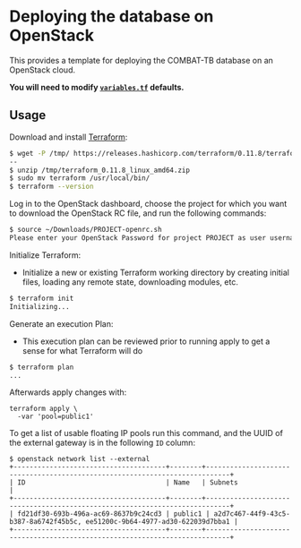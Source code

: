 # Deploying the database on OpenStack

This provides a template for deploying the COMBAT-TB database on an OpenStack
cloud.

**You will need to modify [`variables.tf`](./variables.tf) defaults.**

## Usage

Download and install [Terraform](https://www.terraform.io/downloads.html):

```sh
$ wget -P /tmp/ https://releases.hashicorp.com/terraform/0.11.8/terraform_0.11.8_linux_amd64.zip
--
$ unzip /tmp/terraform_0.11.8_linux_amd64.zip
$ sudo mv terraform /usr/local/bin/
$ terraform --version
```

Log in to the OpenStack dashboard, choose the project for which you want to download the OpenStack RC file, and run the following commands:

```sh
$ source ~/Downloads/PROJECT-openrc.sh
Please enter your OpenStack Password for project PROJECT as user username:
```

Initialize Terraform:

- Initialize a new or existing Terraform working directory by creating
  initial files, loading any remote state, downloading modules, etc.

```sh
$ terraform init
Initializing...
```

Generate an execution Plan:

- This execution plan can be reviewed prior to running apply to get a sense for what Terraform will do

```sh
$ terraform plan
...
```

Afterwards apply changes with:

```
terraform apply \
  -var 'pool=public1'
```

To get a list of usable floating IP pools run this command, and the UUID of the external gateway
is in the following `ID` column:

```
$ openstack network list --external
+--------------------------------------+--------+----------------------------------------------------------------------------+
| ID                                   | Name   | Subnets                                                                    |
+--------------------------------------+--------+----------------------------------------------------------------------------+
| fd21df30-693b-496a-ac69-8637b9c24cd3 | public1 | a2d7c467-44f9-43c5-b387-8a6742f45b5c, ee51200c-9b64-4977-ad30-622039d7bba1 |
+--------------------------------------+--------+----------------------------------------------------------------------------+
```
